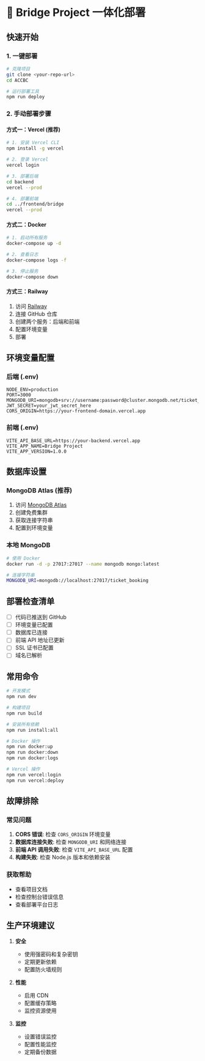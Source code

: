 # 🚀 Bridge Project 一体化部署

## 快速开始

### 1. 一键部署
```bash
# 克隆项目
git clone <your-repo-url>
cd ACCBC

# 运行部署工具
npm run deploy
```

### 2. 手动部署步骤

#### 方式一：Vercel (推荐)
```bash
# 1. 安装 Vercel CLI
npm install -g vercel

# 2. 登录 Vercel
vercel login

# 3. 部署后端
cd backend
vercel --prod

# 4. 部署前端
cd ../frontend/bridge
vercel --prod
```

#### 方式二：Docker
```bash
# 1. 启动所有服务
docker-compose up -d

# 2. 查看日志
docker-compose logs -f

# 3. 停止服务
docker-compose down
```

#### 方式三：Railway
1. 访问 [Railway](https://railway.app)
2. 连接 GitHub 仓库
3. 创建两个服务：后端和前端
4. 配置环境变量
5. 部署

## 环境变量配置

### 后端 (.env)
```env
NODE_ENV=production
PORT=3000
MONGODB_URI=mongodb+srv://username:password@cluster.mongodb.net/ticket_booking
JWT_SECRET=your_jwt_secret_here
CORS_ORIGIN=https://your-frontend-domain.vercel.app
```

### 前端 (.env)
```env
VITE_API_BASE_URL=https://your-backend.vercel.app
VITE_APP_NAME=Bridge Project
VITE_APP_VERSION=1.0.0
```

## 数据库设置

### MongoDB Atlas (推荐)
1. 访问 [MongoDB Atlas](https://www.mongodb.com/atlas)
2. 创建免费集群
3. 获取连接字符串
4. 配置到环境变量

### 本地 MongoDB
```bash
# 使用 Docker
docker run -d -p 27017:27017 --name mongodb mongo:latest

# 连接字符串
MONGODB_URI=mongodb://localhost:27017/ticket_booking
```

## 部署检查清单

- [ ] 代码已推送到 GitHub
- [ ] 环境变量已配置
- [ ] 数据库已连接
- [ ] 前端 API 地址已更新
- [ ] SSL 证书已配置
- [ ] 域名已解析

## 常用命令

```bash
# 开发模式
npm run dev

# 构建项目
npm run build

# 安装所有依赖
npm run install:all

# Docker 操作
npm run docker:up
npm run docker:down
npm run docker:logs

# Vercel 操作
npm run vercel:login
npm run vercel:deploy
```

## 故障排除

### 常见问题
1. **CORS 错误**: 检查 `CORS_ORIGIN` 环境变量
2. **数据库连接失败**: 检查 `MONGODB_URI` 和网络连接
3. **前端 API 调用失败**: 检查 `VITE_API_BASE_URL` 配置
4. **构建失败**: 检查 Node.js 版本和依赖安装

### 获取帮助
- 查看项目文档
- 检查控制台错误信息
- 查看部署平台日志

## 生产环境建议

1. **安全**
   - 使用强密码和复杂密钥
   - 定期更新依赖
   - 配置防火墙规则

2. **性能**
   - 启用 CDN
   - 配置缓存策略
   - 监控资源使用

3. **监控**
   - 设置错误监控
   - 配置性能监控
   - 定期备份数据

